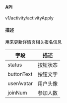 #### API

v1/activity/activityApply

#### 描述

用来更新详情页相关报名信息

| 字段       | 描述     |
| ---------- | -------- |
| status     | 按钮状态 |
| buttonText | 按钮文字 |
| userAvatar | 用户头像 |
| joinNum    | 参加人数 |

